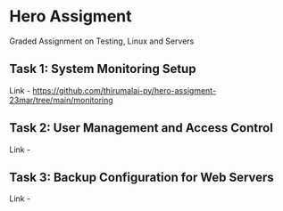 # Hero Assigment
Graded Assignment on Testing, Linux and Servers

## Task 1: System Monitoring Setup
Link - https://github.com/thirumalai-py/hero-assigment-23mar/tree/main/monitoring

## Task 2: User Management and Access Control
Link - 

## Task 3: Backup Configuration for Web Servers
Link - 
